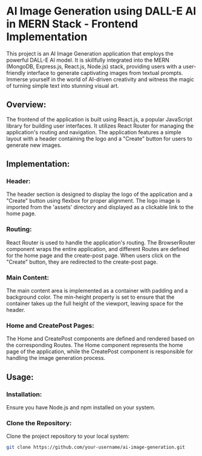 
# AI Image Generation using DALL-E AI in MERN Stack - Frontend Implementation

This project is an AI Image Generation application that employs the powerful DALL-E AI model. It is skillfully integrated into the MERN (MongoDB, Express.js, React.js, Node.js) stack, providing users with a user-friendly interface to generate captivating images from textual prompts. Immerse yourself in the world of AI-driven creativity and witness the magic of turning simple text into stunning visual art.
## Overview:

The frontend of the application is built using React.js, a popular JavaScript library for building user interfaces. It utilizes React Router for managing the application's routing and navigation. The application features a simple layout with a header containing the logo and a "Create" button for users to generate new images.

## Implementation:

### Header:
The header section is designed to display the logo of the application and a "Create" button using flexbox for proper alignment. The logo image is imported from the 'assets' directory and displayed as a clickable link to the home page.

### Routing:
React Router is used to handle the application's routing. The BrowserRouter component wraps the entire application, and different Routes are defined for the home page and the create-post page. When users click on the "Create" button, they are redirected to the create-post page.

### Main Content:
The main content area is implemented as a container with padding and a background color. The min-height property is set to ensure that the container takes up the full height of the viewport, leaving space for the header.

### Home and CreatePost Pages:
The Home and CreatePost components are defined and rendered based on the corresponding Routes. The Home component represents the home page of the application, while the CreatePost component is responsible for handling the image generation process.

## Usage:

### Installation:
Ensure you have Node.js and npm installed on your system.

### Clone the Repository:
Clone the project repository to your local system:

```bash
git clone https://github.com/your-username/ai-image-generation.git
